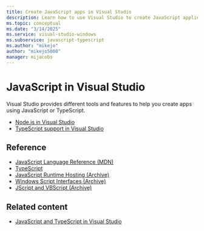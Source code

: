 ```yaml
---
title: Create JavaScript apps in Visual Studio
description: Learn how to use Visual Studio to create JavaScript applications.
ms.topic: conceptual
ms.date: "3/14/2025"
ms.service: visual-studio-windows
ms.subservice: javascript-typescript
ms.author: "mikejo"
author: "mikejo5000"
manager: mijacobs
---
```

# JavaScript in Visual Studio

Visual Studio provides different tools and features to help you create apps using JavaScript or TypeScript.

- [Node.js in Visual Studio](/visualstudio/ide/quickstart-nodejs)
- [TypeScript support in Visual Studio](/visualstudio/javascript/javascript-in-visual-studio)

## Reference

- [JavaScript Language Reference (MDN)](https://developer.mozilla.org/en-US/docs/Web/JavaScript/Reference)
- [TypeScript](https://www.typescriptlang.org/docs/)
- [JavaScript Runtime Hosting (Archive)](/archive/microsoft-edge/legacy/developer/)
- [Windows Script Interfaces (Archive)](/previous-versions//t9d4xf28(v=vs.85)?redirectedfrom=MSDN)
- [JScript and VBScript (Archive)](/previous-versions/windows/internet-explorer/ie-developer/scripting-articles/d1et7k7c(v%3dvs.84))

## Related content

- [JavaScript and TypeScript in Visual Studio](/visualstudio/javascript/)
